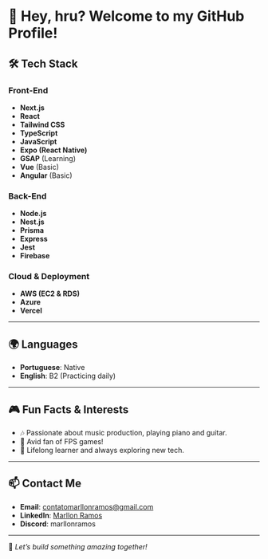 # 🤠 Hey, hru? Welcome to my GitHub Profile! 

## 🛠️ Tech Stack

### Front-End
- **Next.js**  
- **React**  
- **Tailwind CSS**  
- **TypeScript**  
- **JavaScript**  
- **Expo (React Native)**  
- **GSAP** (Learning)  
- **Vue** (Basic)  
- **Angular** (Basic)

### Back-End
- **Node.js**  
- **Nest.js**  
- **Prisma**  
- **Express**  
- **Jest**
- **Firebase**

### Cloud & Deployment
- **AWS (EC2 & RDS)**  
- **Azure**  
- **Vercel**

---

## 🌍 Languages
- **Portuguese**: Native  
- **English**: B2 (Practicing daily)  


---

## 🎮 Fun Facts & Interests
- 🎶 Passionate about music production, playing piano and guitar.  
- 🔫 Avid fan of FPS games!  
- 🧠 Lifelong learner and always exploring new tech.

---

## 📫 Contact Me
- **Email**: [contatomarllonramos@gmail.com](mailto:contatomarllonramos@gmail.com)  
- **LinkedIn**: [Marllon Ramos](https://www.linkedin.com/in/marllonramos/)  
- **Discord**: marllonramos  

---

🚀 *Let’s build something amazing together!*
